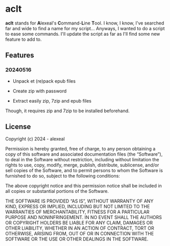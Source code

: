 # aclt

**aclt** stands for **A**lexeal's **C**ommand-**L**ine **T**ool. I know, I know, I've searched far and wide to find a name for my script... Anyways, I wanted to do a script to ease some commands. I'll update the script as far as I'll find some new feature to add to.

## Features

### 20240516

- Unpack et (re)pack epub files

- Create zip with password 

- Extract easily zip, 7zip and epub files

Though, it requires zip and 7zip to be installed beforehand.

## License

Copyright (c) 2024 - alexeal 

Permission is hereby granted, free of charge, to any person obtaining
 a copy of this software and associated documentation files (the 
“Software”), to deal in the Software without restriction, including 
without limitation the rights to use, copy, modify, merge, publish, 
distribute, sublicense, and/or sell copies of the Software, and to 
permit persons to whom the Software is furnished to do so, subject to 
the following conditions:

The above copyright notice and this permission notice shall be included in all copies or substantial portions of the Software.

THE SOFTWARE IS PROVIDED “AS IS”, WITHOUT WARRANTY OF ANY KIND, 
EXPRESS OR IMPLIED, INCLUDING BUT NOT LIMITED TO THE WARRANTIES OF 
MERCHANTABILITY, FITNESS FOR A PARTICULAR PURPOSE AND NONINFRINGEMENT. IN NO EVENT SHALL THE AUTHORS OR COPYRIGHT HOLDERS BE LIABLE FOR ANY CLAIM, DAMAGES OR OTHER LIABILITY, WHETHER IN AN ACTION OF CONTRACT, TORT OR OTHERWISE, ARISING FROM, OUT OF OR IN CONNECTION WITH THE SOFTWARE OR THE USE OR OTHER DEALINGS IN THE SOFTWARE.
